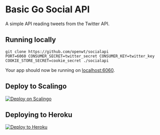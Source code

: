 # Basic Go Social API

A simple API reading tweets from the Twitter API.

## Running locally

```
git clone https://github.com/openwt/socialapi
PORT=6060 CONSUMER_SECRET=twitter_secret CONSUMER_KEY=twitter_key COOKIE_STORE_SECRET=cookie_secret ./socialapi
```

Your app should now be running on [localhost:6060](http://localhost:6060/).

## Deploy to Scalingo

[![Deploy on Scalingo](https://cdn.scalingo.com/deploy/button.svg)](https://my.scalingo.com/deploy?source=https://github.com/openwt/socialapi#master)

## Deploying to Heroku

[![Deploy to Heroku](https://www.herokucdn.com/deploy/button.png)](https://heroku.com/deploy)
